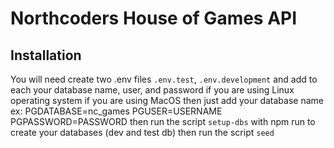 # Northcoders House of Games API

## Installation

You will need create two .env files `.env.test`, `.env.development` and add to each your database name, user, and password if you are using Linux operating system if you are using MacOS then just add your database name
ex: PGDATABASE=nc_games
    PGUSER=USERNAME
    PGPASSWORD=PASSWORD
then run the script `setup-dbs` with npm run to create your databases (dev and test db) then run the script `seed`
